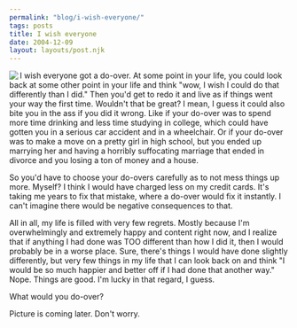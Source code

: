 ```yaml
---
permalink: "blog/i-wish-everyone/"
tags: posts
title: I wish everyone
date: 2004-12-09
layout: layouts/post.njk
---
```


<img src="http://pics.livejournal.com/wasson/pic/00008z2y" align="left" />I wish everyone got a do-over. At some point in your life, you could look back at some other point in your life and think "wow, I wish I could do that differently than I did." Then you'd get to redo it and live as if things went your way the first time. Wouldn't that be great? I mean, I guess it could also bite you in the ass if you did it wrong. Like if your do-over was to spend more time drinking and less time studying in college, which could have gotten you in a serious car accident and in a wheelchair. Or if your do-over was to make a move on a pretty girl in high school, but you ended up marrying her and having a horribly suffocating marriage that ended in divorce and you losing a ton of money and a house.

So you'd have to choose your do-overs carefully as to not mess things up more. Myself? I think I would have charged less on my credit cards. It's taking me years to fix that mistake, where a do-over would fix it instantly. I can't imagine there would be negative consequences to that.

All in all, my life is filled with very few regrets. Mostly because I'm overwhelmingly and extremely happy and content right now, and I realize that if anything I had done was TOO different than how I did it, then I would probably be in a worse place. Sure, there's things I would have done slightly differently, but very few things in my life that I can look back on and think "I would be so much happier and better off if I had done that another way." Nope. Things are good. I'm lucky in that regard, I guess.

What would you do-over? 

Picture is coming later. Don't worry.